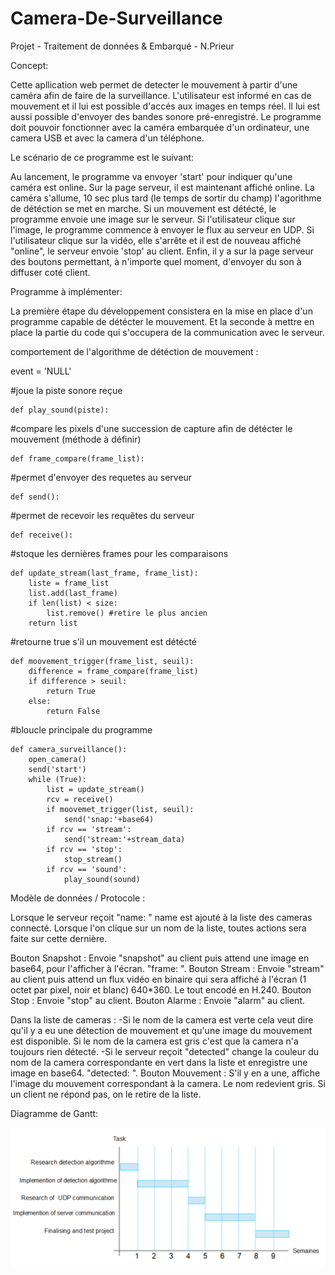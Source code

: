 # Camera-De-Surveillance
Projet - Traitement de données &amp; Embarqué - N.Prieur

Concept:

Cette apllication web permet de detecter le mouvement à partir d'une caméra afin de faire de la surveillance. L'utilisateur est informé en cas de mouvement 
et il lui est possible d'accés aux images en temps réel. Il lui est aussi possible d'envoyer des bandes sonore pré-enregistré.
Le programme doit pouvoir fonctionner avec la caméra embarquée d'un ordinateur, une camera USB et avec la camera d'un téléphone.



Le scénario de ce programme est le suivant: 

Au lancement, le programme va envoyer 'start' pour indiquer qu'une caméra est online. Sur la page serveur, il est maintenant affiché online. 
La caméra s'allume, 10 sec plus tard (le temps de sortir du champ) l'agorithme de détéction se met en marche.
Si un mouvement est détécté, le programme envoie une image sur le serveur.
Si l'utilisateur clique sur l'image, le programme commence à envoyer le flux au serveur en UDP. 
Si l'utilisateur clique sur la vidéo, elle s'arrête et il est de nouveau affiché "online", le serveur envoie 'stop' au client.
Enfin, il y a sur la page serveur des boutons permettant, à n'importe quel moment, d'envoyer du son à diffuser coté client. 



Programme à implémenter:

La première étape du développement consistera en la mise en place d'un programme capable de détécter le mouvement.
Et la seconde à mettre en place la partie du code qui s'occupera de la communication avec le serveur.


comportement de l'algorithme de détéction de mouvement :

event = 'NULL'

#joue la piste sonore reçue

	def play_sound(piste): 


#compare les pixels d'une succession de capture afin de détécter le mouvement (méthode à définir)

	def frame_compare(frame_list): 	


#permet d'envoyer des requetes au serveur

	def send(): 


#permet de recevoir les requêtes du serveur

	def receive(): 


#stoque les dernières frames pour les comparaisons

	def update_stream(last_frame, frame_list): 
		liste = frame_list
		list.add(last_frame)
		if len(list) < size:
			list.remove() #retire le plus ancien
		return list


 #retourne true s'il un mouvement est détécté
 
	def moovement_trigger(frame_list, seuil):
		difference = frame_compare(frame_list)
		if difference > seuil:
			return True
		else:
			return False
		
		
#bloucle principale du programme

	def camera_surveillance(): 
		open_camera()
		send('start')
		while (True):
			list = update_stream()
			rcv = receive()
			if moovemet_trigger(list, seuil):
				send('snap:'+base64)
			if rcv == 'stream':
				send('stream:'+stream_data)
			if rcv == 'stop':
				stop_stream()
			if rcv == 'sound':
				play_sound(sound)



Modèle de données / Protocole :

Lorsque le serveur reçoit "name: <name>" name est ajouté à la liste des cameras connecté.
Lorsque l'on clique sur un nom de la liste, toutes actions sera faite sur cette dernière.

Bouton Snapshot : Envoie  "snapshot" au client puis attend une image en base64, pour l'afficher à l'écran. "frame: <string>".
Bouton Stream : Envoie "stream" au client puis attend un flux vidéo en binaire qui sera affiché à l'écran (1 octet par pixel, noir et blanc) 640*360. Le tout encodé en H.240.
Bouton Stop : Envoie "stop" au client.
Bouton Alarme : Envoie "alarm" au client.

Dans la liste de cameras :
-Si le nom de la camera est verte cela veut dire qu'il y a eu une détection de mouvement et qu'une image du mouvement est disponible.
 Si le nom de la camera est gris c'est que la camera n'a toujours rien détecté.
-Si le serveur reçoit "detected" change la couleur du nom de la camera correspondante en vert dans la liste et enregistre une image en base64. "detected: <string>".
Bouton Mouvement : S'il y en a une, affiche l'image du mouvement correspondant à la camera. Le nom redevient gris.
Si un client ne répond pas, on le retire de la liste.


Diagramme de Gantt:

![picture](img/gantt.png)

